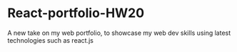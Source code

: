 # React-portfolio-HW20
A new take on my web portfolio, to showcase my web dev skills using latest technologies such as react.js
